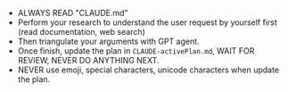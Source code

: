 - ALWAYS READ "CLAUDE.md"
- Perform your research to understand the user request by yourself first (read documentation, web search)
- Then triangulate your arguments with GPT agent.
- Once finish, update the plan in `CLAUDE-activePlan.md`, WAIT FOR REVIEW, NEVER DO ANYTHING NEXT.
- NEVER use emoji, special characters, unicode characters when update the plan.
